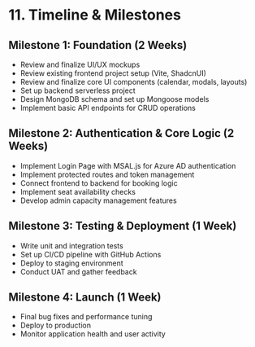# 11. Timeline & Milestones

## Milestone 1: Foundation (2 Weeks)

- Review and finalize UI/UX mockups
- Review existing frontend project setup (Vite, ShadcnUI)
- Review and finalize core UI components (calendar, modals, layouts)
- Set up backend serverless project
- Design MongoDB schema and set up Mongoose models
- Implement basic API endpoints for CRUD operations

## Milestone 2: Authentication & Core Logic (2 Weeks)

- Implement Login Page with MSAL.js for Azure AD authentication
- Implement protected routes and token management
- Connect frontend to backend for booking logic
- Implement seat availability checks
- Develop admin capacity management features

## Milestone 3: Testing & Deployment (1 Week)

- Write unit and integration tests
- Set up CI/CD pipeline with GitHub Actions
- Deploy to staging environment
- Conduct UAT and gather feedback

## Milestone 4: Launch (1 Week)

- Final bug fixes and performance tuning
- Deploy to production
- Monitor application health and user activity
